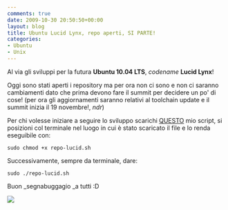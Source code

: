 ```yaml
---
comments: true
date: 2009-10-30 20:50:50+00:00
layout: blog
title: Ubuntu Lucid Lynx, repo aperti, SI PARTE!
categories:
- Ubuntu
- Unix
---
```


Al via gli sviluppi per la futura **Ubuntu 10.04 LTS**, _codename_ **Lucid Lynx**!

Oggi sono stati aperti i repository ma per ora non ci sono e non ci saranno cambiamenti dato che prima devono fare il summit per decidere un po' di cose! (per ora gli aggiornamenti saranno relativi al toolchain update e il summit inizia il 19 novembre!, _ndr_)

Per chi volesse iniziare a seguire lo sviluppo scarichi [QUESTO](http://www.fileden.com/files/2008/6/10/1953114/repo-lucid.sh) mio script, si posizioni col terminale nel luogo in cui è stato scaricato il file e lo renda eseguibile con:


`sudo chmod +x repo-lucid.sh`


Successivamente, sempre da terminale, dare:


`sudo ./repo-lucid.sh`


Buon _segnabuggagio _a tutti :D


[![](http://imgur.com/MBjOP.jpg)](http://imgur.com/MBjOP.jpg)
